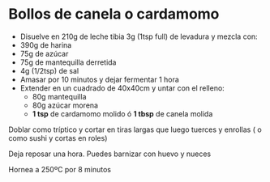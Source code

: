 # Bollos de canela o cardamomo


- Disuelve en 210g de leche tibia 3g (1tsp full) de levadura y mezcla con:
- 390g de harina
- 75g de azúcar
- 75g de mantequilla derretida
- 4g (1/2tsp) de sal
- Amasar por 10 minutos y dejar fermentar 1 hora
- Extender en un cuadrado de 40x40cm y untar con el relleno:
    - 80g  mantequilla
    - 80g azúcar morena
    - **1 tsp** de cardamomo molido ó **1 tbsp** de canela molida

Doblar como tríptico y cortar en tiras largas que luego tuerces y enrollas ( o como sushi y cortas en roles)

Deja reposar una hora. Puedes barnizar con huevo y nueces

Hornea a 250ºC por 8 minutos

